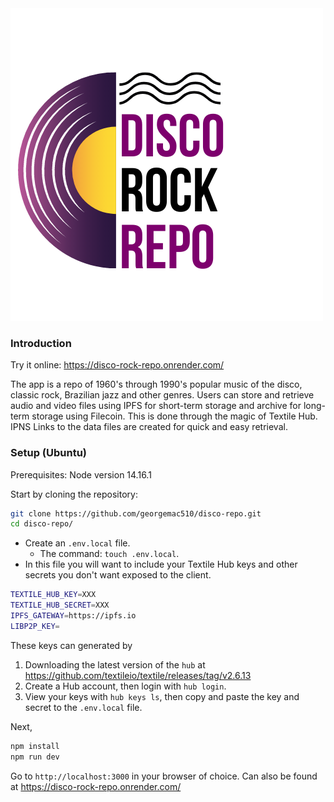 <img src="https://github.com/georgemac510/disco-repo/blob/master/public/Disco_Rock_Repo.png"/>

### Introduction

Try it online: https://disco-rock-repo.onrender.com/

The app is a repo of 1960's through 1990's popular music of the disco, classic rock, Brazilian jazz and other genres.
Users can store and retrieve audio and video files using IPFS for short-term storage and archive
for long-term storage using Filecoin. This is done through the magic of Textile Hub. IPNS Links to the data files are created for quick and easy retrieval. 

### Setup (Ubuntu)
Prerequisites: Node version 14.16.1

Start by cloning the repository:

```sh
git clone https://github.com/georgemac510/disco-repo.git
cd disco-repo/
```

- Create an `.env.local` file.
  - The command: `touch .env.local`.
- In this file you will want to include your Textile Hub keys and other secrets you don't want exposed to the client.

```sh
TEXTILE_HUB_KEY=XXX
TEXTILE_HUB_SECRET=XXX
IPFS_GATEWAY=https://ipfs.io
LIBP2P_KEY=
```

These keys can generated by

1) Downloading the latest version of the `hub` at https://github.com/textileio/textile/releases/tag/v2.6.13
2) Create a Hub account, then login with `hub login`.
3) View your keys with `hub keys ls`, then copy and paste the key and secret to the `.env.local` file.


Next,

```sh
npm install
npm run dev
```

Go to `http://localhost:3000` in your browser of choice. Can also be found at https://disco-rock-repo.onrender.com/
